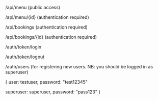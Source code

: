 /api/menu (public access)

/api/menu/{id} (authentication required)

/api/bookings (authentication required)

/api/bookings/{id} (authentication required)

/auth/token/login

/auth/token/logout

/auth/users (for registering new users. NB: you should be logged in as superuser)

{
user: testuser, password: "test12345"

superuser: superuser, password: "pass123"
}
